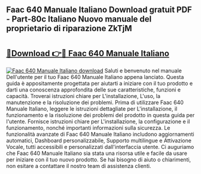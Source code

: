 ## Faac 640 Manuale Italiano Download gratuit PDF - Part-80c Italiano Nuovo manuale del proprietario di riparazione ZkTjM

# <h2><a href="http://dfa9qcb.blite.top/?on=Faac+640+Manuale+Italiano">🔗Download 👉🔴 Faac 640 Manuale Italiano</a></h2>

[![Faac 640 Manuale Italiano download](https://i.imgur.com/lujVjoI.png)](http://dfa9qcb.blite.top/?on=Faac+640+Manuale+Italiano)
Saluti e benvenuto nel manuale Dell'utente per il tuo Faac 640 Manuale Italiano appena lanciato. Questa guida è appositamente progettata per aiutarti a iniziare con il tuo prodotto e darti una conoscenza approfondita delle sue caratteristiche, funzioni e capacità. Troverai istruzioni chiare per L'installazione, L'uso, la manutenzione e la risoluzione dei problemi. Prima di utilizzare Faac 640 Manuale Italiano, leggere le istruzioni dettagliate per L'installazione, il funzionamento e la risoluzione dei problemi del prodotto in questa guida per l'utente. Fornisce istruzioni chiare per L'installazione, la configurazione e il funzionamento, nonché importanti informazioni sulla sicurezza. Le funzionalità avanzate di Faac 640 Manuale Italiano includono aggiornamenti automatici, Dashboard personalizzabile, Supporto multilingue e Attivazione Vocale, tutti accessibili e personalizzati dall'interfaccia utente. Ci auguriamo che Faac 640 Manuale Italiano sia stata una risorsa utile e facile da usare per iniziare con il tuo nuovo prodotto. Se hai bisogno di aiuto o chiarimenti, non esitare a contattare il nostro team di assistenza clienti.
